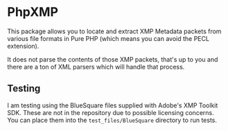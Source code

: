 # PhpXMP #

This package allows you to locate and extract XMP Metadata packets from various file formats in Pure PHP (which means
you can avoid the PECL extension).

It does not parse the contents of those XMP packets, that's up to you and there are a ton of XML parsers which will
handle that process.

## Testing ##

I am testing using the BlueSquare files supplied with Adobe's XMP Toolkit SDK. These are not in the repository due to
possible licensing concerns. You can place them into the `test_files/BlueSquare` directory to run tests.



